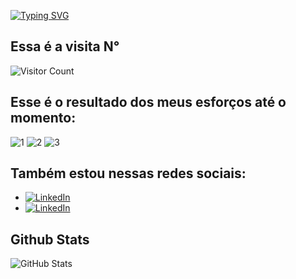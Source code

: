 [![Typing SVG](https://readme-typing-svg.herokuapp.com/?color=fff&size=60&center=true&vCenter=true&width=1000&lines=Bem+vindo+ao+meu+perfil!+:%29)](https://git.io/typing-svg)

## Essa é a visita N°
![Visitor Count](https://profile-counter.glitch.me/NatanCarFF/count.svg)

## Esse é o resultado dos meus esforços até o momento:

![1](https://github.com/NatanCarFF/NatanCarFF/assets/161735922/a091d47c-bda2-4889-b499-df90c4991669)
![2](https://github.com/NatanCarFF/NatanCarFF/assets/161735922/6d3627f4-f8d6-44be-a659-1e3a2d8a6928)
![3](https://github.com/NatanCarFF/NatanCarFF/assets/161735922/a4b6eccf-7b90-48ed-bfa8-c12d44210cc5)



## Também estou nessas redes sociais:
- [![LinkedIn](https://img.shields.io/badge/LinkedIn-fff?style=for-the-badge&logo=linkedin&logoColor=0E76A8)](https://www.linkedin.com/in/🛡-natanael-carvalho-082380201/)
- [![LinkedIn](https://img.shields.io/badge/instagram-fff?style=for-the-badge&logo=instagram&logoColor=0E76A8)](https://instagram.com/NatanCarFF)

## Github Stats

![GitHub Stats](https://github-readme-stats.vercel.app/api?username=NatanCarFF&theme=transparent&bg_color=000&border_color=30A3DC&show_icons=true&icon_color=30A3DC&title_color=E94D5F&text_color=FFF)
